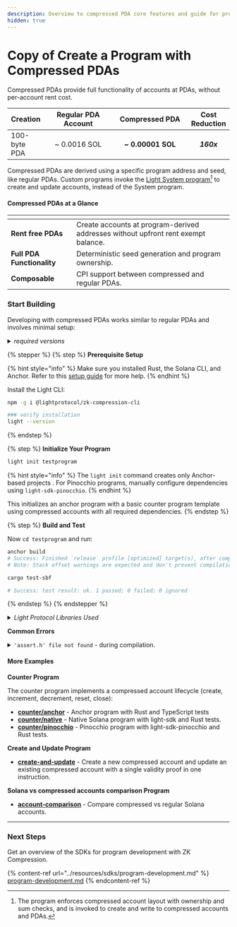 ```yaml
---
description: Overview to compressed PDA core features and guide for program development.
hidden: true
---
```


# Copy of Create a Program with Compressed PDAs

Compressed PDAs provide full functionality of accounts at PDAs, without per-account rent cost.

<table><thead><tr><th valign="middle">Creation</th><th width="200" align="center">Regular PDA Account</th><th width="200" align="center">Compressed PDA</th><th align="center">Cost Reduction</th></tr></thead><tbody><tr><td valign="middle">100-byte PDA</td><td align="center">~ 0.0016 SOL</td><td align="center"><strong>~ 0.00001 SOL</strong></td><td align="center"><em><strong>160x</strong></em></td></tr></tbody></table>

Compressed PDAs are derived using a specific program address and seed, like regular PDAs. Custom programs invoke the [Light System program](#user-content-fn-1)[^1] to create and update accounts, instead of the System program.

#### Compressed PDAs at a Glance

<table data-view="cards"><thead><tr><th></th><th></th></tr></thead><tbody><tr><td><strong>Rent free PDAs</strong></td><td>Create accounts at program-derived addresses without upfront rent exempt balance.</td></tr><tr><td><strong>Full PDA Functionality</strong></td><td>Deterministic seed generation and program ownership.</td></tr><tr><td><strong>Composable</strong></td><td>CPI support between compressed and regular PDAs.</td></tr></tbody></table>

### Start Building

Developing with compressed PDAs works similar to regular PDAs and involves minimal setup:

<details>

<summary><em>required versions</em></summary>

Make sure you have the required versions installed and available in PATH:

* **Rust**: 1.86.0 or later
* **Solana CLI**: 2.2.15
* **Anchor CLI**: 0.31.1

- **Node.js**: 23.5.0 or later
- **Zk compression CLI**: 0.27.0 or later

</details>

{% stepper %}
{% step %}
**Prerequisite Setup**

{% hint style="info" %}
Make sure you installed Rust, the Solana CLI, and Anchor. Refer to this [setup guide](https://solana.com/developers/guides/getstarted/setup-local-development) for more help.
{% endhint %}

Install the Light CLI:

```bash
npm -g i @lightprotocol/zk-compression-cli
```

```bash
### verify installation
light --version
```
{% endstep %}

{% step %}
**Initialize Your Program**

```bash
light init testprogram
```

{% hint style="info" %}
The `light init` command creates only Anchor-based projects . For Pinocchio programs, manually configure dependencies using `light-sdk-pinocchio`.
{% endhint %}

This initializes an anchor program with a basic counter program template using compressed accounts with all required dependencies.
{% endstep %}

{% step %}
**Build and Test**

Now `cd testprogram` and run:

```bash
anchor build
# Success: Finished `release` profile [optimized] target(s), after compiling.
# Note: Stack offset warnings are expected and don't prevent compilation
```

```bash
cargo test-sbf

# Success: test result: ok. 1 passed; 0 failed; 0 ignored
```
{% endstep %}
{% endstepper %}

<details>

<summary><em>Light Protocol Libraries Used</em></summary>

**Rust Crates**

* `light-sdk` - Core SDK for compressed accounts in native and anchor programs
* `light-sdk-pinocchio` Core SDK for compressed accounts in pinocchio programs
* `light-hasher` - Hashing utilities for ZK compression
* `light-client` - RPC client and indexer for interacting with compressed accounts
* `light-program-test` - Testing utilities for compressed programs.

**TypeScript/JavaScript Packages**

* `@lightprotocol/stateless.js` - Client library for interacting with compressed accounts
* `@lightprotocol/zk-compression-cli` - Command-line tools for ZK compression development

</details>

**Common Errors**

<details>

<summary><code>'assert.h' file not found</code> - during compilation.</summary>

```shellscript
Fix: 
In your terminal, run:
1. export CC=$(xcrun -find clang)
2. export SDKROOT=$(xcrun --show-sdk-path)
3. cargo clean
4. anchor build


Example log:
The following warnings were emitted during compilation:

warning: blake3@1.5.1: In file included from c/blake3_neon.c:1:
warning: blake3@1.5.1: c/blake3_impl.h:4:10: fatal error: 'assert.h' file not found
warning: blake3@1.5.1:     4 | #include <assert.h>
warning: blake3@1.5.1:       |          ^~~~~~~~~~
warning: blake3@1.5.1: 1 error generated.

error: failed to run custom build command for `blake3 v1.5.1`

Caused by:
  process didn't exit successfully: `/Users/you/testprogram/target/release/build/blake3-ac41d29c2eabe052/build-script-build` (exit status: 1)
  --- stdout
  cargo:rerun-if-env-changed=CARGO_FEATURE_PURE
  cargo:rerun-if-env-changed=CARGO_FEATURE_NO_NEON
  cargo:rerun-if-env-changed=CARGO_FEATURE_NEON
  cargo:rerun-if-env-changed=CARGO_FEATURE_NEON
  cargo:rerun-if-env-changed=CARGO_FEATURE_NO_NEON
  cargo:rerun-if-env-changed=CARGO_FEATURE_PURE
  cargo:rustc-cfg=blake3_neon
  OUT_DIR = Some(/Users/you/testprogram/target/release/build/blake3-735a4c71d985df30/out)
  TARGET = Some(aarch64-apple-darwin)
  OPT_LEVEL = Some(3)
  HOST = Some(aarch64-apple-darwin)
  cargo:rerun-if-env-changed=CC_aarch64-apple-darwin
  CC_aarch64-apple-darwin = None
  cargo:rerun-if-env-changed=CC_aarch64_apple_darwin
  CC_aarch64_apple_darwin = None
  cargo:rerun-if-env-changed=HOST_CC
  HOST_CC = None
  cargo:rerun-if-env-changed=CC
  CC = Some(/Users/you/.local/share/solana/install/releases/1.18.22/solana-release/bin/sdk/sbf/dependencies/platform-tools/llvm/bin/clang)
  RUSTC_WRAPPER = None
  cargo:rerun-if-env-changed=CC_ENABLE_DEBUG_OUTPUT
  cargo:rerun-if-env-changed=CRATE_CC_NO_DEFAULTS
  CRATE_CC_NO_DEFAULTS = None
  DEBUG = Some(false)
  cargo:rerun-if-env-changed=MACOSX_DEPLOYMENT_TARGET
  MACOSX_DEPLOYMENT_TARGET = None
  cargo:rerun-if-env-changed=CFLAGS_aarch64-apple-darwin
  CFLAGS_aarch64-apple-darwin = None
  cargo:rerun-if-env-changed=CFLAGS_aarch64_apple_darwin
  CFLAGS_aarch64_apple_darwin = None
  cargo:rerun-if-env-changed=HOST_CFLAGS
  HOST_CFLAGS = None
  cargo:rerun-if-env-changed=CFLAGS
  CFLAGS = None
  cargo:warning=In file included from c/blake3_neon.c:1:
  cargo:warning=c/blake3_impl.h:4:10: fatal error: 'assert.h' file not found
  cargo:warning=    4 | #include <assert.h>
  cargo:warning=      |          ^~~~~~~~~~
  cargo:warning=1 error generated.

  --- stderr


  error occurred: Command env -u IPHONEOS_DEPLOYMENT_TARGET "/Users/you/.local/share/solana/install/releases/1.18.22/solana-release/bin/sdk/sbf/dependencies/platform-tools/llvm/bin/clang" "-O3" "-ffunction-sections" "-fdata-sections" "-fPIC" "--target=arm64-apple-darwin" "-mmacosx-version-min=14.4" "-Wall" "-Wextra" "-std=c11" "-o" "/Users/you/testprogram/target/release/build/blake3-735a4c71d985df30/out/db3b6bfb95261072-blake3_neon.o" "-c" "c/blake3_neon.c" with args clang did not execute successfully (status code exit status: 1).
```

</details>

#### More Examples

**Counter Program**

The counter program implements a compressed account lifecycle (create, increment, decrement, reset, close):

* [**counter/anchor**](https://github.com/Lightprotocol/program-examples/blob/main/counter/anchor) - Anchor program with Rust and TypeScript tests
* [**counter/native**](https://github.com/Lightprotocol/program-examples/blob/main/counter/native) - Native Solana program with light-sdk and Rust tests.
* [**counter/pinocchio**](https://github.com/Lightprotocol/program-examples/blob/main/counter/pinocchio) - Pinocchio program with light-sdk-pinocchio and Rust tests.

**Create and Update Program**

* [**create-and-update**](https://github.com/Lightprotocol/program-examples/blob/main/create-and-update) - Create a new compressed account and update an existing compressed account with a single validity proof in one instruction.

**Solana vs compressed accounts comparison Program**

* [**account-comparison**](https://github.com/Lightprotocol/program-examples/blob/main/account-comparison) - Compare compressed vs regular Solana accounts.

***

### Next Steps

Get an overview of the SDKs for program development with ZK Compression.

{% content-ref url="../resources/sdks/program-development.md" %}
[program-development.md](../resources/sdks/program-development.md)
{% endcontent-ref %}

[^1]: The program enforces compressed account layout with ownership and sum checks, and is invoked to create and write to compressed accounts and PDAs.
